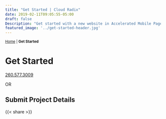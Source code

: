 ```yaml
---
title: "Get Started | Cloud Radix"
date: 2019-02-11T09:05:55-05:00
draft: false
Description: "Get started with a new website in Accelerated Mobile Pages and or Progressive Web App with Cloud Radix developers."
featured_image: '../get-started-header.jpg'
---
```

<amp-img class="" src="../get-started-header.jpg" width="1920" height="734" alt="Get Started at Cloud Radix Website Design Company" title="Start a conversation about your next website project" layout="responsive">
</amp-img>
<small><a href="/" class="ml1">Home</a> | <strong>Get Started</strong></small>
<h1 class="h2 col-10 mx4 pb3 pt3">Get Started</h1>
<a href="tel:2603330483" class="ampstart-btn ampstart-btn-secondary caps inline-block mb4 mx4 pb3">260.577.3009</a>
<p class="col-10 mx3 pb1 pt1">OR</p>
<h2 class="h3 col-10 mx4 pb3 pt3">Submit Project Details</h2>
<amp-iframe width="1920"
  height="2000"
  title="Get Started with Cloud Radix Website Development"
  layout="responsive"
  sandbox="allow-scripts allow-same-origin allow-popups-to-escape-sandbox allow-forms"
  allowfullscreen
  frameborder="0"
  src="https://docs.google.com/forms/d/e/1FAIpQLSckzFKuHwWHmsvSSU8PbRZkHwrryoc2PGWfgT7Y9xuaMpuP3w/viewform">
  <amp-img layout="fill"
    src="../contact-form-image-placeholder.jpg"
    placeholder></amp-img>
</amp-iframe>
<p class="col-10 mx3 pb1 pt1"></p>

{{< share >}}